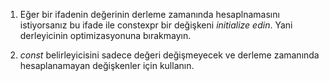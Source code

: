 1. Eğer bir ifadenin değerinin derleme zamanında hesaplnamasını istiyorsanız bu ifade ile constexpr bir değişkeni _initialize edin_. 
Yani derleyicinin optimizasyonuna bırakmayın.

2. _const_ belirleyicisini sadece değeri değişmeyecek ve derleme zamanında hesaplanamayan değişkenler için kullanın.

